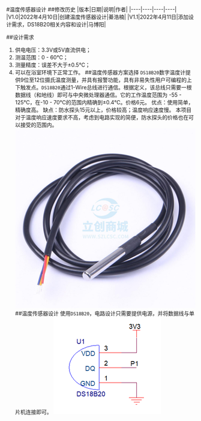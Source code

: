 #温度传感器设计
##修改历史
|版本|日期|说明|作者|
|----|----|----|----|
|V1.0|2022年4月10日|创建温度传感器设计|綦浩楠|
|V1.1|2022年4月11日|添加设计需求，DS18B20相关内容和设计|马博阳|

##设计需求
1. 供电电压：3.3V或5V直流供电；
2. 测温范围：0 - 60℃；
3. 测量精度：误差不大于±0.5℃；
4. 可以在浴室环境下正常工作。
##温度传感器方案选择
`DS18B20`数字温度计提供9位至12位摄氏温度测量，并具有报警功能，具有非易失性用户可编程的上下触发点。`DS18B20`通过1-Wire总线进行通信。根据定义，该总线只需要一根数据线（和地线）即可与中央微处理器通信。它的工作温度范围为 -55 - 125℃，在-10 - 70℃的范围内精确到±0.4℃。价格6元。
优点：使用简单，精确度高。
缺点：防水探头15元以上，价格较高；温度响应速度慢。
本项目对于温度响应速度要求不高，考虑到电路实现的简便，防水探头的价格也在可以接受的范围内。
![TemperatureSensor](Image/TemperatureSensor.jpg)
##温度传感器设计
使用`DS18B20`，电路设计只需要提供电源，并将数据线与单片机连接即可。
![TemperatureSensor_Schematic](Image/TemperatureSensor_Schematic.png)